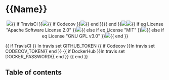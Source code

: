 <h1>{{Name}}</h1>

<p align="center">
<a href="https://github.com/{{GithubUser}}/{{Name}}/releases/latest" target="_blank"><img src="https://img.shields.io/github/release/{{GithubUser}}/{{Name}}.svg?style=flat-square"/></a>{{ if TravisCI }}<a href="https://travis-ci.org/{{GithubUser}}/{{Name}}" target="_blank"><img src="https://img.shields.io/travis/{{GithubUser}}/{{Name}}/master.svg?style=flat-square"/></a>{{ if Codecov }}<a href="http://codecov.io/github/{{GithubUser}}/{{Name}}?branch=master" target="_blank"><img src="https://img.shields.io/codecov/c/github/{{GithubUser}}/{{Name}}/master.svg?style=flat-square"/></a>{{ end }}{{ end }}<a href="https://goreportcard.com/report/github.com/{{GithubUser}}/{{Name}}" target="_blank"><img src="https://goreportcard.com/badge/github.com/{{GithubUser}}/{{Name}}?style=flat-square"/></a><a href="https://godoc.org/github.com/{{GithubUser}}/{{Name}}" target="_blank"><img src="https://img.shields.io/badge/godoc-reference-blue.svg?style=flat-square"/></a>{{ if eq License "Apache Software License 2.0" }}<a href="./LICENSE" target="_blank"><img src="https://img.shields.io/badge/license-Apache%202.0-blue.svg?style=flat-square"/></a>{{ else if eq License "MIT" }}<a href="./LICENSE" target="_blank"><img src="https://img.shields.io/badge/license-MIT-blue.svg?style=flat-square"/></a>{{ else if eq License "GNU GPL v3.0" }}<a href="./LICENSE" target="_blank"><img src="https://img.shields.io/badge/license-GPL-blue?style=flat-square"/></a>{{ end }}
</p>

{{ if TravisCI }}
In travis set GITHUB_TOKEN
{{ if Codecov }}In travis set CODECOV_TOKEN{{ end }}
{{ if DockerHub }}In travis set DOCKER_PASSWORD{{ end }}
{{ end }}

## Table of contents

